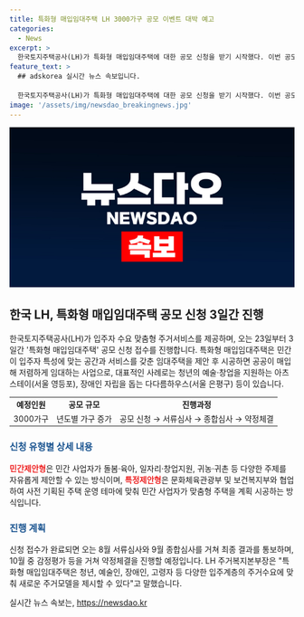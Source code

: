 ```yaml
---
title: 특화형 매입임대주택 LH 3000가구 공모 이벤트 대박 예고
categories:
  - News
excerpt: >
  한국토지주택공사(LH)가 특화형 매입임대주택에 대한 공모 신청을 받기 시작했다. 이번 공모는 민간제안형(1300가구)과 특정제안형(1700가구)으로 추진되며, 특화형 매입임대주택은 입주자 특성에 맞는 공간과 서비스를 갖춘 임대주택으로, 청년, 예술인, 장애인, 고령자 등 다양한 계층의 주거수요를 충족시킬 수 있을 것으로 예상된다. 신청 마감 후 서류심사와 감정평가 등을 거쳐 최종 결과가 통보되며, 약정체결은 10월 중으로 예정돼 있다.
feature_text: >
  ## adskorea 실시간 뉴스 속보입니다.

  한국토지주택공사(LH)가 특화형 매입임대주택에 대한 공모 신청을 받기 시작했다. 이번 공모는 민간제안형(1300가구)과 특정제안형(1700가구)으로 추진되며, 특화형 매입임대주택은 입주자 특성에 맞는 공간과 서비스를 갖춘 임대주택으로, 청년, 예술인, 장애인, 고령자 등 다양한 계층의 주거수요를 충족시킬 수 있을 것으로 예상된다. 신청 마감 후 서류심사와 감정평가 등을 거쳐 최종 결과가 통보되며, 약정체결은 10월 중으로 예정돼 있다.
image: '/assets/img/newsdao_breakingnews.jpg'
---
```


<p><img src="/assets/img/newsdao_breakingnews.jpg" alt="adskorea 속보" /></p>

<h2 data-ke-size="size26">한국 LH, 특화형 매입임대주택 공모 신청 3일간 진행</h2>

<p data-ke-size="size16">한국토지주택공사(LH)가 입주자 수요 맞춤형 주거서비스를 제공하며, 오는 23일부터 3일간 '특화형 매입임대주택' 공모 신청 접수를 진행합니다. 특화형 매입임대주택은 민간이 입주자 특성에 맞는 공간과 서비스를 갖춘 임대주택을 제안 후 시공하면 공공이 매입해 저렴하게 임대하는 사업으로, 대표적인 사례로는 청년의 예술·창업을 지원하는 아츠스테이(서울 영등포), 장애인 자립을 돕는 다다름하우스(서울 은평구) 등이 있습니다.</p>

<table>
  <tr>
    <td style="text-align: center; height: 17px;"><b>예정인원</b></td>
    <td style="text-align: center; height: 17px;"><b>공모 규모</b></td>
    <td style="text-align: center; height: 17px;"><b>진행과정</b></td>
  </tr>
  <tr>
    <td style="text-align: center; height: 17px;">3000가구</td>
    <td style="text-align: center; height: 17px;">년도별 가구 증가</td>
    <td style="text-align: center; height: 17px;">공모 신청 → 서류심사 → 종합심사 → 약정체결</td>
  </tr>
</table>

<h3><b><span style="color: #1a5490;">신청 유형별 상세 내용</span></b></h3>

<p data-ke-size="size16"><b><span style="color: #ee2323;">민간제안형</span></b>은 민간 사업자가 돌봄·육아, 일자리·창업지원, 귀농·귀촌 등 다양한 주제를 자유롭게 제안할 수 있는 방식이며, <b><span style="color: #ee2323;">특정제안형</span></b>은 문화체육관광부 및 보건복지부와 협업하여 사전 기획된 주택 운영 테마에 맞춰 민간 사업자가 맞춤형 주택을 계획 시공하는 방식입니다.</p>

<h3><b><span style="color: #1a5490;">진행 계획</span></b></h3>

<p data-ke-size="size16">신청 접수가 완료되면 오는 8월 서류심사와 9월 종합심사를 거쳐 최종 결과를 통보하며, 10월 중 감정평가 등을 거쳐 약정체결을 진행할 예정입니다. LH 주거복지본부장은 "특화형 매입임대주택은 청년, 예술인, 장애인, 고령자 등 다양한 입주계층의 주거수요에 맞춰 새로운 주거모델을 제시할 수 있다"고 말했습니다.</p>
실시간 뉴스 속보는, <a href="https://newsdao.kr" rel="dofollow">https://newsdao.kr</a>


